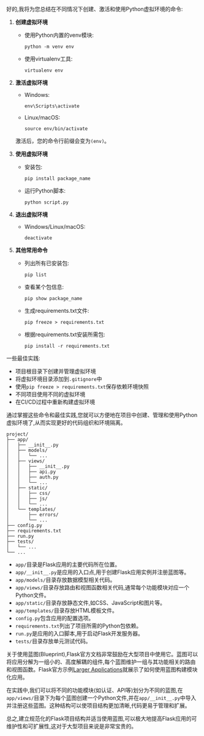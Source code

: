 
<!-- 创建和使用虚拟环境 -->

好的,我将为您总结在不同情况下创建、激活和使用Python虚拟环境的命令:

1. **创建虚拟环境**

   - 使用Python内置的venv模块:
     ```
     python -m venv env
     ```

   - 使用virtualenv工具:
     ```
     virtualenv env
     ```

2. **激活虚拟环境**

   - Windows:
     ```
     env\Scripts\activate
     ```

   - Linux/macOS: 
     ```
     source env/bin/activate
     ```

   激活后，您的命令行前缀会变为`(env)`。

3. **使用虚拟环境**

   - 安装包:
     ```
     pip install package_name
     ```

   - 运行Python脚本:
     ```
     python script.py
     ```

4. **退出虚拟环境**

   - Windows/Linux/macOS:
     ```
     deactivate
     ```

5. **其他常用命令**

   - 列出所有已安装包:
     ```
     pip list
     ```

   - 查看某个包信息:
     ```
     pip show package_name
     ```

   - 生成requirements.txt文件:
     ```
     pip freeze > requirements.txt
     ```

   - 根据requirements.txt安装所需包:
     ```
     pip install -r requirements.txt
     ```

一些最佳实践:

- 项目根目录下创建并管理虚拟环境
- 将虚拟环境目录添加到`.gitignore`中
- 使用`pip freeze > requirements.txt`保存依赖环境快照
- 不同项目使用不同的虚拟环境
- 在CI/CD过程中重新构建虚拟环境

通过掌握这些命令和最佳实践,您就可以方便地在项目中创建、管理和使用Python虚拟环境了,从而实现更好的代码组织和环境隔离。





<!-- 
Flask作为一个灵活、模块化的Web框架,在构建项目结构时提供了很大的自由度。不过,对于大型项目来说,遵循一定的规范和最佳实践非常重要,这样可以提高代码的可读性、可维护性和可扩展性。以下是一种常见的Flask项目结构:
 -->


```
project/
├── app/
│   ├── __init__.py
│   ├── models/
│   │   └── ...
│   ├── views/
│   │   ├── __init__.py
│   │   ├── api.py
│   │   ├── auth.py
│   │   └── ...
│   ├── static/
│   │   ├── css/
│   │   ├── js/
│   │   └── ...
│   └── templates/
│       ├── errors/
│       └── ...
├── config.py
├── requirements.txt
├── run.py
├── tests/
│   └── ...
└── ...
```

- `app/`目录是Flask应用的主要代码所在位置。
- `app/__init__.py`是应用的入口点,用于创建Flask应用实例并注册蓝图等。
- `app/models/`目录存放数据模型相关代码。
- `app/views/`目录存放路由和视图函数相关代码,通常每个功能模块对应一个Python文件。
- `app/static/`目录存放静态文件,如CSS、JavaScript和图片等。
- `app/templates/`目录存放HTML模板文件。
- `config.py`包含应用的配置选项。
- `requirements.txt`列出了项目所需的Python包依赖。
- `run.py`是应用的入口脚本,用于启动Flask开发服务器。
- `tests/`目录存放单元测试代码。

关于使用蓝图(Blueprint),Flask官方文档非常鼓励在大型项目中使用它。蓝图可以将应用分解为一组小的、高度解耦的组件,每个蓝图维护一组与其功能相关的路由和视图函数。Flask官方示例[Larger Applications](https://flask.palletsprojects.com/en/2.2.x/patterns/packages/)就展示了如何使用蓝图构建模块化应用。

在实践中,我们可以将不同的功能模块(如认证、API等)划分为不同的蓝图,在`app/views/`目录下为每个蓝图创建一个Python文件,并在`app/__init__.py`中导入并注册这些蓝图。这种结构可以使项目结构更加清晰,代码更易于管理和扩展。

总之,建立规范化的Flask项目结构并适当使用蓝图,可以极大地提高Flask应用的可维护性和可扩展性,这对于大型项目来说是非常宝贵的。